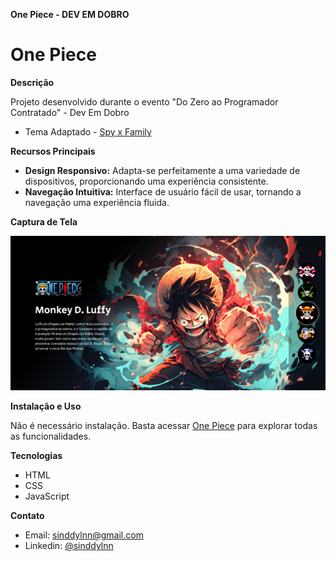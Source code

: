 **One Piece - DEV EM DOBRO**

# One Piece

**Descrição**

Projeto desenvolvido durante o evento "Do Zero ao Programador Contratado" - Dev Em Dobro
- Tema Adaptado - [Spy x Family](https://github.com/Sinddylnn/Spy-x-Family)


**Recursos Principais**

- **Design Responsivo:** Adapta-se perfeitamente a uma variedade de dispositivos, proporcionando uma experiência consistente.
- **Navegação Intuitiva:** Interface de usuário fácil de usar, tornando a navegação uma experiência fluida.


**Captura de Tela**

![Página Inicial](Preview.png)

**Instalação e Uso**

Não é necessário instalação. Basta acessar [One Piece](https://sinddylnn.github.io/One-Piece/) para explorar todas as funcionalidades.

**Tecnologias**
- HTML
- CSS
- JavaScript


**Contato**

- Email: sinddylnn@gmail.com
- Linkedin: [@sinddylnn](https://www.linkedin.com/in/sinddylnn/)
